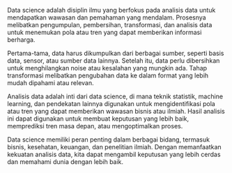 Data science adalah disiplin ilmu yang berfokus pada analisis data untuk mendapatkan wawasan dan pemahaman yang mendalam. Prosesnya melibatkan pengumpulan, pembersihan, transformasi, dan analisis data untuk menemukan pola atau tren yang dapat memberikan informasi berharga.

Pertama-tama, data harus dikumpulkan dari berbagai sumber, seperti basis data, sensor, atau sumber data lainnya. Setelah itu, data perlu dibersihkan untuk menghilangkan noise atau kesalahan yang mungkin ada. Tahap transformasi melibatkan pengubahan data ke dalam format yang lebih mudah dipahami atau relevan.

Analisis data adalah inti dari data science, di mana teknik statistik, machine learning, dan pendekatan lainnya digunakan untuk mengidentifikasi pola atau tren yang dapat memberikan wawasan bisnis atau ilmiah. Hasil analisis ini dapat digunakan untuk membuat keputusan yang lebih baik, memprediksi tren masa depan, atau mengoptimalkan proses.

Data science memiliki peran penting dalam berbagai bidang, termasuk bisnis, kesehatan, keuangan, dan penelitian ilmiah. Dengan memanfaatkan kekuatan analisis data, kita dapat mengambil keputusan yang lebih cerdas dan memahami dunia dengan lebih baik.
